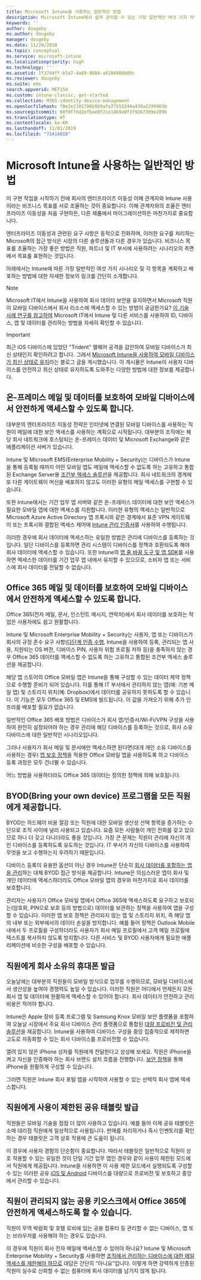 ```yaml
---
title: Microsoft Intune을 사용하는 일반적인 방법
description: Microsoft Intune에서 쉽게 관리할 수 있는 가장 일반적인 여섯 가지 작업에 대해 알아봅니다.
keywords: ''
author: dougeby
ms.author: dougeby
manager: dougeby
ms.date: 11/29/2018
ms.topic: conceptual
ms.service: microsoft-intune
ms.localizationpriority: high
ms.technology: ''
ms.assetid: 1f37d4ff-b5a7-4a89-8884-a6184908b09c
ms.reviewer: dougeby
ms.suite: ems
search.appverid: MET150
ms.custom: intune-classic; get-started
ms.collection: M365-identity-device-management
ms.openlocfilehash: f0e2e2101706b9b9afa77553244a438a2299903b
ms.sourcegitcommit: 60f0ff6d2efbae0f2ce14b9a9f3f9267309e209b
ms.translationtype: HT
ms.contentlocale: ko-KR
ms.lasthandoff: 11/01/2019
ms.locfileid: "73414018"
---
```

# <a name="common-ways-to-use-microsoft-intune"></a>Microsoft Intune을 사용하는 일반적인 방법

이 구현 작업을 시작하기 전에 회사의 엔터프라이즈 이동성 이해 관계자와 Intune 사용이라는 비즈니스 목표를 서로 조율하는 것이 중요합니다. 이해 관계자와의 조율은 엔터프라이즈 이동성을 처음 구현하든, 다른 제품에서 마이그레이션하든 마찬가지로 중요합니다.  

엔터프라이즈 이동성과 관련된 요구 사항은 동적으로 진화하며, 이러한 요구를 처리하는 Microsoft의 접근 방식은 시장의 다른 솔루션들과 다른 경우가 있습니다. 비즈니스 목표를 조율하는 가장 좋은 방법은 직원, 파트너 및 IT 부서에 사용하려는 시나리오의 측면에서 목표를 표현하는 것입니다.  

아래에서는 Intune에 따른 가장 일반적인 여섯 가지 시나리오 및 각 항목을 계획하고 배포하는 방법에 대한 자세한 정보의 링크를 간단히 소개합니다.

>[!NOTE]
>Microsoft IT에서 Intune을 사용하여 회사 데이터 보안을 유지하면서 Microsoft 직원이 모바일 디바이스에서 회사 리소스에 액세스할 수 있는 방법이 궁금한가요? [이 기술 사례 연구를 참고하여](https://www.microsoft.com/itshowcase/Article/Content/588) Microsoft IT에서 Intune 및 다른 서비스를 사용하여 ID, 디바이스, 앱 및 데이터를 관리하는 방법을 자세히 확인할 수 있습니다.  

>[!IMPORTANT]
>최근 iOS 디바이스에 있었던 "Trident" 맬웨어 공격을 감안하여 모바일 디바이스가 최신 상태인지 확인하려고 합니다. 그래서 [Microsoft Intune을 사용하여 모바일 디바이스가 최신 상태로 유지](https://blogs.technet.microsoft.com/enterprisemobility/2016/08/26/ensuring-mobile-devices-are-up-to-date-using-microsoft-intune/)라는 블로그 글을 게시했습니다. 이 게시물은 Intune이 사용자 디바이스를 안전하고 최신 상태로 유지하도록 도와주는 다양한 방법에 대한 정보를 제공합니다.

## <a name="protecting-your-on-premises-email-and-data-so-it-can-be-safely-accessed-by-mobile-devices"></a>온-프레미스 메일 및 데이터를 보호하여 모바일 디바이스에서 안전하게 액세스할 수 있도록 합니다.

대부분의 엔터프라이즈 이동성 전략은 인터넷에 연결된 모바일 디바이스를 사용하는 직원이 메일에 대한 보안 액세스를 사용하는 계획으로 시작됩니다. 대부분의 조직에는 해당 회사 네트워크에 호스팅되는 온-프레미스 데이터 및 Microsoft Exchange와 같은 애플리케이션 서버가 있습니다.

Intune 및 Microsoft EMS(Enterprise Mobility + Security)는 디바이스가 Intune을 통해 등록될 때까지 어떤 모바일 앱도 메일에 액세스할 수 없도록 하는 고유하고 통합된 Exchange Server용 [조건부 액세스 솔루션](../protect/conditional-access.md)을 제공합니다. 회사 네트워크의 경계에 또 다른 게이트웨이 머신을 배포하지 않고도 이러한 유형의 메일 액세스를 구현할 수 있습니다.

또한 Intune에서는 기간 업무 앱 서버와 같은 온-프레미스 데이터에 대한 보안 액세스가 필요한 모바일 앱에 대한 액세스를 지원합니다. 이러한 유형의 액세스는 일반적으로 Microsoft Azure Active Directory 앱 프록시와 같은 경계에서 표준 VPN 게이트웨이 또는 프록시와 결합된 액세스 제어에 [Intune 관리 인증서](../protect/certificates-configure.md)를 사용하여 수행됩니다.

이러한 경우에 회사 데이터에 액세스하는 유일한 방법은 관리에 디바이스를 등록하는 것입니다. 일단 디바이스를 등록하면 관리 시스템이 디바이스를 정책과 호환되도록 해야 회사 데이터에 액세스할 수 있습니다. 또한 Intune의 [앱 줄 바꿈 도구 및 앱 SDK](../developer/apps-prepare-mobile-application-management.md)를 사용하면 액세스한 데이터를 기간 업무 앱 내에서 유지할 수 있으므로, 소비자 앱 또는 서비스에 회사 데이터를 전달할 수 없습니다.

<!-- Learn more about how to plan and deploy Intune to help secure on-premises email and data. -->

## <a name="protecting-your-office-365-email-and-data-so-it-can-be-safely-accessed-by-mobile-devices"></a>Office 365 메일 및 데이터를 보호하여 모바일 디바이스에서 안전하게 액세스할 수 있도록 합니다.

Office 365(전자 메일, 문서, 인스턴트 메시지, 연락처)에서 회사 데이터를 보호하는 작업은 사용자에도 쉽고 원활합니다.

Intune 및 Microsoft Enterprise Mobility + Security는 사용자, 앱 또는 디바이스가 회사의 규정 준수 요구 사항([다단계 인증 수행](../enrollment/multi-factor-authentication.md), Intune을 사용하여 등록, 관리되는 앱 사용, 지원되는 OS 버전, 디바이스 PIN, 사용자 위험 프로필 저하 등)을 충족하지 않는 경우 Office 365 데이터를 액세스할 수 없도록 하는 고유하고 통합된 조건부 액세스 솔루션을 제공합니다.

해당 앱 스토어의 Office 모바일 앱은 Intune을 통해 구성할 수 있는 데이터 제약 정책으로 수행할 준비가 되어 있습니다. 이를 통해 IT 부서에서 관리하지 않는 앱(예: 기본 메일 앱) 및 스토리지 위치(예: Dropbox)에서 데이터를 공유하지 못하도록 할 수 있습니다. 이 기능은 모두 Office 365 및 EMS에 빌드됩니다. 이 값을 가져오기 위해 추가 인프라를 배포할 필요가 없습니다.

일반적인 Office 365 배포 방법은 디바이스가 회사 앱/인증서/Wi-Fi/VPN 구성을 사용하여 완전히 설정되어야 하는 경우 관리에 해당 디바이스를 등록하는 것으로, 회사 소유 디바이스에 대한 일반적인 시나리오입니다.  

그러나 사용자가 회사 메일 및 문서에만 액세스하면 된다면(대개 개인 소유 디바이스를 사용하는 경우) [앱 보호 정책](../apps/app-protection-policies.md)을 적용한 Office 모바일 앱을 사용하도록 하고 디바이스 등록 과정은 모두 건너뛸 수 있습니다.  

어느 방법을 사용하더라도 Office 365 데이터는 정의한 정책에 의해 보호됩니다.

<!-- Learn more about how to plan and deploy Intune to help secure Office 365 email and data. -->

## <a name="offer-a-bring-your-own-device-program-to-all-employees"></a>BYOD(Bring your own device) 프로그램을 모든 직원에게 제공합니다.

BYOD는 하드웨어 비용 절감 또는 직원에 대한 모바일 생산성 선택 항목을 증가하는 수단으로 조직 사이에 널리 사용되고 있습니다. 요즘 모든 사람들이 개인 전화를 갖고 있으므로 하나 더 갖고 다니더라도 좋을 것입니다. 가장 큰 문제는 직원이 관리에 자신의 개인 디바이스를 등록하도록 유도하는 것입니다. IT 부서가 자신의 디바이스를 사용하여 무엇을 보고 수행하는지 우려하기 때문입니다.  

디바이스 등록이 유용한 옵션이 아닌 경우 Intune은 단순히 [회사 데이터를 포함하는 앱을 관리](../apps/app-protection-policies.md)하는 대체 BYOD 접근 방식을 제공합니다. Intune은 의심스러운 앱이 회사 및 개인 데이터에 액세스하더라도 Office 모바일 앱의 경우와 마찬가지로 회사 데이터를 보호합니다.  

관리자는 사용자가 Office 모바일 앱에서 Office 365에 액세스하도록 요구하고 보호되는(암호화, PIN으로 보호 등의 방법으로) 데이터를 보관하는 정책을 사용하여 앱을 구성할 수 있습니다. 이러한 앱 보호 정책은 관리되지 않는 앱 및 스토리지 위치, 즉 해당 앱의 내부 또는 외부에서의 데이터 손실을 방지합니다. 예를 들어 정책은 Outlook Mobile 내에서 두 프로필을 구성하더라도 사용자가 회사 메일 프로필에서 고객 메일 프로필에 텍스트를 복사하지 않도록 방지합니다. 다른 서비스 및 BYOD 사용자에게 필요한 애플리케이션에 비슷한 구성을 배포할 수 있습니다.

<!-- Learn more about how to plan and deploy Intune to support BYOD.-->

## <a name="issue-corporate-owned-phones-to-your-employees"></a>직원에게 회사 소유의 휴대폰 발급

오늘날에는 대부분의 직원들이 모바일 방식으로 업무를 수행하므로, 모바일 디바이스에서 생산성을 높여야 경쟁력도 높일 수 있습니다. 이러한 직원은 어디에서 언제든지 모든 회사 앱 및 데이터에 원활하게 액세스할 수 있어야 합니다. 회사 데이터가 안전하고 관리 비용은 적어야 합니다.  

Intune은 Apple 장비 등록 프로그램 및 Samsung Knox 모바일 보안 플랫폼을 포함하여 오늘날 시장에서 주요 회사 디바이스 관리 플랫폼으로 통합된 [대량 프로비전 및 관리 솔루션](../enrollment/device-enrollment.md)을 제공합니다. Intune을 사용하여 디바이스 구성을 중앙 집중적으로 제작하면 고도로 자동화할 수 있는 회사 디바이스를 프로비전할 수 있습니다.  

열려 있지 않은 iPhone 상자를 직원에게 전달한다고 상상해 보세요. 직원은 iPhone을 켜고 자신을 인증해야 하는 회사 브랜드 설치 흐름을 진행합니다. [보안 정책](../configuration/device-profiles.md)을 통해 iPhone을 원활하게 구성할 수 있습니다.

그러면 직원은 Intune 회사 포털 앱을 시작하여 사용할 수 있는 선택적 회사 앱에 액세스합니다.

<!-- Learn more about how to plan and deploy Intune to support corporate owned devices. -->

## <a name="issue-limited-use-shared-tablets-to-your-employees"></a>직원에게 사용이 제한된 공유 태블릿 발급

직원들은 모바일 기술을 점점 더 많이 사용하고 있습니다. 예를 들어 이제 공유 태블릿은 소매 대리점 직원에게 일상적으로 사용됩니다.  판매를 처리하거나 즉시 인벤토리를 확인하는 경우 태블릿은 고객 상호 작용에 큰 도움이 됩니다.

이 경우에 사용자 경험의 단순함이 중요합니다. 따라서 태블릿은 일반적으로 직원이 상호 작용할 수 있는 유일한 것이 단일 기간 업무 앱인 경우와 같이 사용이 제한된 모드에서 직원에게 제공됩니다. Intune을 사용하면 이 사용 제한 모드에서 실행되도록 구성할 수 있는 이러한 공유 [iOS 및 Android](../configuration/device-profiles.md) 디바이스를 대량으로 프로비전 및 보호하고 중앙에서 관리할 수 있습니다.

<!-- Learn more about how to plan and deploy Intune to support shared tablets. -->

## <a name="enable-your-employees-to-securely-access-office-365-from-an-unmanaged-public-kiosk"></a>직원이 관리되지 않는 공용 키오스크에서 Office 365에 안전하게 액세스하도록 할 수 있습니다.

직원이 무역 박람회 및 호텔 로비에 있는 공용 컴퓨터 등 관리할 수 없는 디바이스, 앱 또는 브라우저를 사용해야 하는 경우도 있습니다.

이 경우에 직원이 회사 전자 메일에 액세스할 수 있어야 하나요? Intune 및 Microsoft Enterprise Mobility + Security를 사용하면 [조직에서 관리하는 디바이스에 대한 메일 액세스를 제한해야 하므로](../protect/conditional-access.md) 대답은 간단히 “아니요”입니다. 이렇게 하면 강력하게 인증된 직원이 실수로 신뢰할 수 없는 컴퓨터에 회사 데이터를 남기지 않게 됩니다.
